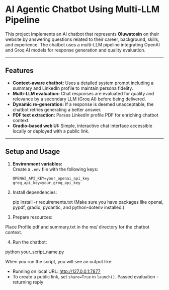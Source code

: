# AI Agentic Chatbot Using Multi-LLM Pipeline

This project implements an AI chatbot that represents **Oluwatosin** on their website by answering questions related to their career, background, skills, and experience. The chatbot uses a multi-LLM pipeline integrating OpenAI and Groq AI models for response generation and quality evaluation.

---

## Features

- **Context-aware chatbot:** Uses a detailed system prompt including a summary and LinkedIn profile to maintain persona fidelity.
- **Multi-LLM evaluation:** Chat responses are evaluated for quality and relevance by a secondary LLM (Groq AI) before being delivered.
- **Dynamic re-generation:** If a response is deemed unacceptable, the chatbot retries generating a better answer.
- **PDF text extraction:** Parses LinkedIn profile PDF for enriching chatbot context.
- **Gradio-based web UI:** Simple, interactive chat interface accessible locally or deployed with a public link.

---

## Setup and Usage

1. **Environment variables:**  
   Create a `.env` file with the following keys:  
   ```env
   OPENAI_API_KEY=your_openai_api_key
   groq_api_key=your_groq_api_key
2. Install dependencies:

   pip install -r requirements.txt
(Make sure you have packages like openai, pypdf, gradio, pydantic, and python-dotenv installed.)

3. Prepare resources:

Place Profile.pdf and summary.txt in the me/ directory for the chatbot context.

4. Run the chatbot:


python your_script_name.py

When you run the script, you will see an output like:

* Running on local URL:  http://127.0.0.1:7877
* To create a public link, set `share=True` in `launch()`.
Passed evaluation - returning reply
